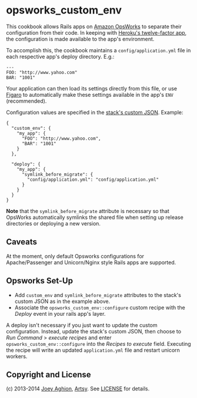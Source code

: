 opsworks\_custom\_env
===================

This cookbook allows Rails apps on [Amazon OpsWorks](http://aws.amazon.com/opsworks/) to separate their configuration from their code. In keeping with [Heroku's twelve-factor app](http://www.12factor.net/config), the configuration is made available to the app's environment.

To accomplish this, the cookbook maintains a `config/application.yml` file in each respective app's deploy directory. E.g.:

    ---
    FOO: "http://www.yahoo.com"
    BAR: "1001"

Your application can then load its settings directly from this file, or use [Figaro](https://github.com/laserlemon/figaro) to automatically make these settings available in the app's `ENV` (recommended).

Configuration values are specified in the [stack's custom JSON](http://docs.aws.amazon.com/opsworks/latest/userguide/workingstacks-json.html). Example:

    {
      "custom_env": {
        "my_app": {
          "FOO": "http://www.yahoo.com",
          "BAR": "1001"
        }
      },
      
      "deploy": {
        "my_app": {
          "symlink_before_migrate": {
            "config/application.yml": "config/application.yml"
          }
        }
      }
    }

**Note** that the `symlink_before_migrate` attribute is necessary so that OpsWorks automatically symlinks the shared file when setting up release directories or deploying a new version.


Caveats
-------

At the moment, only default Opsworks configurations for Apache/Passenger and Unicorn/Nginx style Rails apps are supported.


Opsworks Set-Up
---------------

* Add `custom_env` and `symlink_before_migrate` attributes to the stack's custom JSON as in the example above.
* Associate the `opsworks_custom_env::configure` custom recipe with the _Deploy_ event in your rails app's layer.

A deploy isn't necessary if you just want to update the custom configuration. Instead, update the stack's custom JSON, then choose to _Run Command_ > _execute recipes_ and enter `opsworks_custom_env::configure` into the _Recipes to execute_ field. Executing the recipe will write an updated `application.yml` file and restart unicorn workers.

Copyright and License
-------

(c) 2013-2014 [Joey Aghion](http://joey.aghion.com), [Artsy](http://artsy.net). See [LICENSE](LICENSE) for details.

